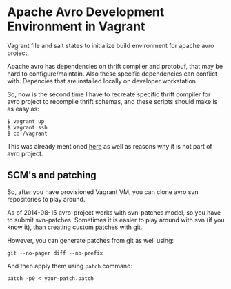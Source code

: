 # Apache Avro Development Environment in Vagrant

Vagrant file and salt states to initialize build environment for apache avro project.

Apache avro has dependencies on thrift compiler and protobuf, that may be hard to configure/maintain.
Also these specific dependencies can conflict with. Depencies that are installed locally on developer workstation.

So, now is the second time I have to recreate specific thrift compiler for avro project to recompile thrift schemas, and these scripts should make is as easy as:

```
$ vagrant up
$ vagrant ssh
$ cd /vagrant

```
This was already mentioned [here](https://issues.apache.org/jira/browse/AVRO-1500?focusedCommentId=14013503&page=com.atlassian.jira.plugin.system.issuetabpanels:comment-tabpanel#comment-14013503) as well as reasons why it is not part of avro project.

## SCM's and patching

So, after you have provisioned Vagrant VM, you can clone avro svn repositories to play around.

As of 2014-08-15 avro-project works with svn-patches model, so you have to submit svn-patches.
Sometimes it is easier to play around with svn (if you know it), than creating custom patches with git.

However, you can generate patches from git as well using:

```
git --no-pager diff --no-prefix
```

And then apply them using `patch` command:

```
patch -p0 < your-patch.patch
```
